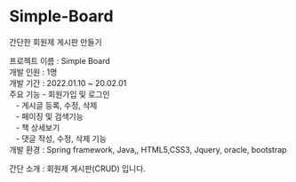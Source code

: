 # Simple-Board  <br>

간단한 회원제 게시판 만들기 <br>

프로젝트 이름 : Simple Board <br>
개발 인원 :  1명 <br>
개발 기간 :  2022.01.10 ~ 20.02.01 <br>
주요 기능  -  회원가입 및 로그인 <br>
&nbsp;&nbsp;    -  게시글 등록, 수정, 삭제		 <br>
&nbsp;&nbsp;    -  페이징 및 검색기능  <br>
&nbsp;&nbsp;    -  책 상세보기 <br>
 &nbsp;&nbsp;   -  댓글 작성, 수정, 삭제 기능 <br>
개발 환경  :  Spring framework, Java,, HTML5,CSS3, Jquery, oracle,  bootstrap <br>

간단 소개  :  회원제 게시판(CRUD) 입니다. <br>



